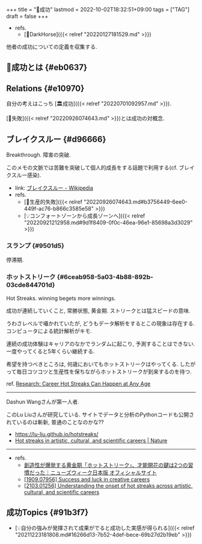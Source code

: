 +++
title = "📝成功"
lastmod = 2022-10-02T18:32:51+09:00
tags = ["TAG"]
draft = false
+++

-   refs.
    -   [📝DarkHorse]({{< relref "20220127181529.md" >}})

他者の成功についての定義を収集する.


## 📝成功とは {#eb0637}


## Relations {#e10970}

自分の考えはこっち [🏛成功]({{< relref "20220701092957.md" >}}).

[📝失敗]({{< relref "20220926074643.md" >}})とは成功の対概念.


## ブレイクスルー {#d96666}

Breakthrough. 障害の突破.

このメモの文脈では苦難を突破して個人的成長をする話題で利用する(cf. ブレイクスルー感染).

-   link: [ブレイクスルー - Wikipedia](https://ja.wikipedia.org/wiki/%E3%83%96%E3%83%AC%E3%82%A4%E3%82%AF%E3%82%B9%E3%83%AB%E3%83%BC)
-   refs.
    -   [📝生産的失敗]({{< relref "20220926074643.md#b3756449-6ee0-449f-ac76-b866c3585e58" >}})
    -   [💡コンフォートゾーンから成長ゾーンへ]({{< relref "20220921212958.md#9d1f8409-0f0c-46ea-96e1-85698a3d3029" >}})


### スランプ {#9501d5}

停滞期.


### ホットストリーク {#6ceab958-5a03-4b88-892b-03cde844701d}

Hot Streaks. winning begets more winnings.

成功が連続していくこと, 常勝状態, 黄金期. ストリークとは猛スピードの意味.

うわさレベルで囁かれていたが, どうもデータ解析をするとこの現象は存在する. コンピュータによる統計解析がキモ.

連続の成功体験はキャリアのなかでランダムに起こり, 予測することはできない. 一度やってくると5年くらい継続する.

希望を持つべきところは, 何歳においてもホットストリークはやってくる. したがって毎日コツコツと生産性を保ちながらホットストリークが到来するのを待つ.

ref. [Research: Career Hot Streaks Can Happen at Any Age](https://hbr.org/2018/10/research-career-hot-streaks-can-happen-at-any-age)

---

Dashun Wangさんが第一人者.

このLu Liuさんが研究している. サイトでデータと分析のPythonコードも公開されているのは斬新, 普通のことなのかな??

-   <https://lu-liu.github.io/hotstreaks/>
-   [Hot streaks in artistic, cultural, and scientific careers | Nature](https://www.nature.com/articles/s41586-018-0315-8)

---

-   refs.
    -   [創造性が爆発する黄金期「ホットストリーク」、才能開花の鍵は2つの習慣だった｜ニューズウィーク日本版 オフィシャルサイト](https://www.newsweekjapan.jp/stories/world/2021/09/2-384.php)
    -   [[1909.07956] Success and luck in creative careers](https://arxiv.org/abs/1909.07956)
    -   [[2103.01256] Understanding the onset of hot streaks across artistic, cultural, and scientific careers](https://arxiv.org/abs/2103.01256)


## 成功Topics {#91b3f7}

-   [💡自分の強みが発揮されて成果がでると成功した実感が得られる]({{< relref "20211223181808.md#16266d13-7b52-4def-bece-69b27d2b19eb" >}})
